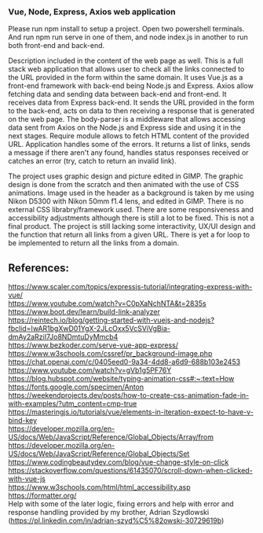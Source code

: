 ### Vue, Node, Express, Axios web application

Please run npm install to setup a project. Open two powershell terminals. And run npm run serve in one of them, and node index.js in another to run both front-end and back-end.

Description included in the content of the web page as well. 
This is a full stack web application that allows user to check all the links connected to the URL provided in the form within the same domain.
It uses Vue.js as a front-end framework with back-end being Node.js and Express. Axios allow fetching data and sending data between back-end and front-end. It receives data from Express back-end. It sends the URL provided in the form to the back-end, acts on data to then receiving a response that is generated on the web page. The body-parser is a middleware that allows accessing data sent from Axios on the Node.js and Express side and using it in the next stages. Require module allows to fetch HTML content of the provided URL. Application handles some of the errors. It returns a list of links, sends a message if there aren't any found, handles status responses received or catches an error (try, catch to return an invalid link). 

The project uses graphic design and picture edited in GIMP. The graphic design is done from the scratch and then animated with the use of CSS animations. Image used in the header as a background is taken by me using Nikon D5300 with Nikon 50mm f1.4 lens, and edited in GIMP. There is no external CSS librabry/framework used. There are some responsiveness and accessibility adjustments although there is still a lot to be fixed. This is not a final product. The project is still lacking some interactivity, UX/UI design  and the function that return all links from a given URL. There is yet a for loop to be implemented to return all the links from a domain.


## References: 
https://www.scaler.com/topics/expressjs-tutorial/integrating-express-with-vue/ <br>
https://www.youtube.com/watch?v=C0pXaNchNTA&t=2835s <br>
https://www.boot.dev/learn/build-link-analyzer <br>
https://reintech.io/blog/getting-started-with-vuejs-and-nodejs?fbclid=IwAR1bgXwD01YgX-2JLcOxx5VcSViVgBia-dmAy2aRziI7Jo8NDmtuDyMmcb4 <br>
https://www.bezkoder.com/serve-vue-app-express/ <br>
https://www.w3schools.com/cssref/pr_background-image.php <br>
https://chat.openai.com/c/0405eed0-9a34-4dd8-a6d9-688b103e2453 <br>
https://www.youtube.com/watch?v=gVb1g5PF76Y <br>
https://blog.hubspot.com/website/typing-animation-css#:~:text=How <br>
https://fonts.google.com/specimen/Anton <br>
https://weekendprojects.dev/posts/how-to-create-css-animation-fade-in-with-examples/?utm_content=cmp-true <br>
https://masteringjs.io/tutorials/vue/elements-in-iteration-expect-to-have-v-bind-key <br>
https://developer.mozilla.org/en-US/docs/Web/JavaScript/Reference/Global_Objects/Array/from <br>
https://developer.mozilla.org/en-US/docs/Web/JavaScript/Reference/Global_Objects/Set <br>
https://www.codingbeautydev.com/blog/vue-change-style-on-click <br>
https://stackoverflow.com/questions/61435070/scroll-down-when-clicked-with-vue-js <br>
https://www.w3schools.com/html/html_accessibility.asp <br>
https://formatter.org/ <br>
Help with some of the later logic, fixing errors and help with error and response handling provided by my brother, Adrian Szydlowski (https://pl.linkedin.com/in/adrian-szyd%C5%82owski-30729619b) 

